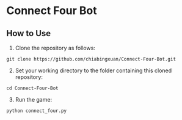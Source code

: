 # Connect Four Bot

## How to Use
1. Clone the repository as follows:
```
git clone https://github.com/chiabingxuan/Connect-Four-Bot.git
```
2. Set your working directory to the folder containing this cloned repository:
```
cd Connect-Four-Bot
```
3. Run the game:
```
python connect_four.py
```
